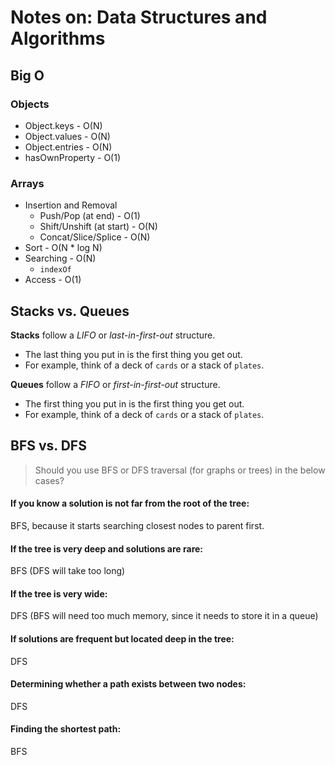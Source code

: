 # Notes on: Data Structures and Algorithms

## Big O

### Objects

- Object.keys - O(N)
- Object.values - O(N)
- Object.entries - O(N)
- hasOwnProperty - O(1)

### Arrays
- Insertion and Removal
  - Push/Pop (at end) - O(1)
  - Shift/Unshift (at start) - O(N)
  - Concat/Slice/Splice - O(N)
- Sort - O(N * log N)
- Searching - O(N)
  - `indexOf`
- Access - O(1)

## Stacks vs. Queues

**Stacks** follow a *LIFO* or *last-in-first-out* structure.
  - The last thing you put in is the first thing you get out.
  - For example, think of a deck of `cards` or a stack of `plates`.

**Queues** follow a *FIFO* or *first-in-first-out* structure.
  - The first thing you put in is the first thing you get out.
  - For example, think of a deck of `cards` or a stack of `plates`.

## BFS vs. DFS

> Should you use BFS or DFS traversal (for graphs or trees) in the below cases?

#### If you know a solution is not far from the root of the tree:

BFS, because it starts searching closest nodes to parent first.

#### If the tree is very deep and solutions are rare: 

BFS (DFS will take too long)

#### If the tree is very wide:

DFS (BFS will need too much memory, since it needs to store it in a queue)

#### If solutions are frequent but located deep in the tree:

DFS

#### Determining whether a path exists between two nodes:

DFS

#### Finding the shortest path:

BFS
